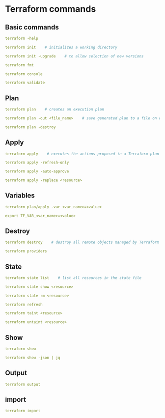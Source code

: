 # Terraform commands

## Basic commands
```yaml
terraform -help
```

```yaml
terraform init    # initializes a working directory
```

```yaml
terraform init -upgrade    # to allow selection of new versions
```

```yaml
terraform fmt
```

```yaml
terraform console
```

```yaml
terraform validate
```

## Plan
```yaml
terraform plan    # creates an execution plan
```

```yaml
terraform plan -out <file_name>    # save generated plan to a file on disk
```

```yaml
terraform plan -destroy
```

## Apply
```yaml
terraform apply    # executes the actions proposed in a Terraform plan
```

```yaml
terraform apply -refresh-only
```

```yaml
terraform apply -auto-approve
```

```yaml
terraform apply -replace <resource>
```

## Variables
```yaml
terraform plan/apply -var <var_name>=<value>
```

```yaml
export TF_VAR_<var_name>=<value>
```

## Destroy
```yaml
terraform destroy    # destroy all remote objects managed by Terraform configuration
```

```yaml
terraform providers
```

## State
```yaml
terraform state list    # list all resources in the state file
```

```yaml
terraform state show <resource>
```

```yaml
terraform state rm <resource>
```

```yaml
terraform refresh
```

```yaml
terraform taint <resource>
```

```yaml
terraform untaint <resource>
```

## Show
```yaml
terraform show
```

```yaml
terraform show -json | jq
```

## Output
```yaml
terraform output
```

## import
```yaml
terraform import
```
